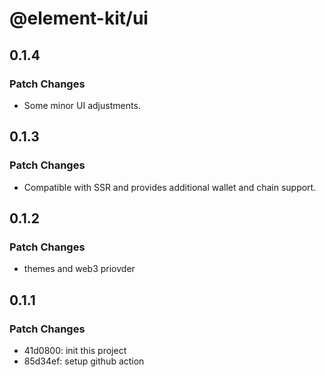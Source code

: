 # @element-kit/ui

## 0.1.4

### Patch Changes

- Some minor UI adjustments.

## 0.1.3

### Patch Changes

- Compatible with SSR and provides additional wallet and chain support.

## 0.1.2

### Patch Changes

- themes and web3 priovder

## 0.1.1

### Patch Changes

- 41d0800: init this project
- 85d34ef: setup github action
